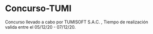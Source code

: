 # Concurso-TUMI
Concurso llevado a cabo por TUMISOFT S.A.C. , Tiempo de realización valida entre el 05/12/20 - 07/12/20.
